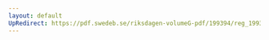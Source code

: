 ```yaml
---
layout: default
UpRedirect: https://pdf.swedeb.se/riksdagen-volumeG-pdf/199394/reg_199394/reg_199394_0286.pdf
---
```


